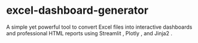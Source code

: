 # excel-dashboard-generator
A simple yet powerful tool to convert Excel files into interactive dashboards and professional HTML reports using Streamlit , Plotly , and Jinja2 .

